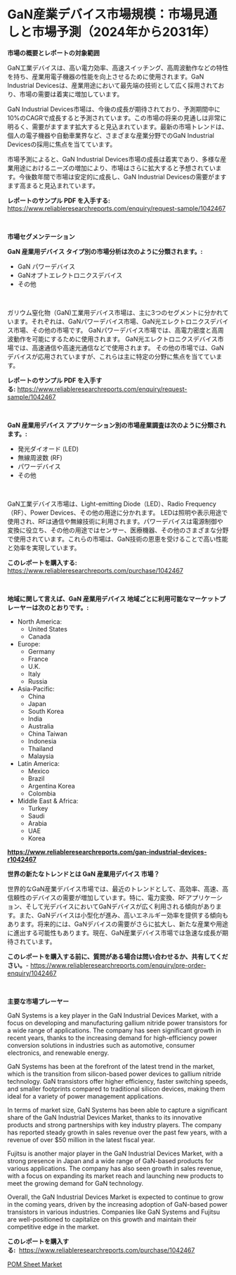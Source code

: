 <p><h1>GaN産業デバイス市場規模：市場見通しと市場予測（2024年から2031年）</h1></p><p><strong>市場の概要とレポートの対象範囲</strong></p>
<p><p>GaN工業デバイスは、高い電力効率、高速スイッチング、高周波動作などの特性を持ち、産業用電子機器の性能を向上させるために使用されます。GaN Industrial Devicesは、産業用途において最先端の技術として広く採用されており、市場の需要は着実に増加しています。</p><p>GaN Industrial Devices市場は、今後の成長が期待されており、予測期間中に10%のCAGRで成長すると予測されています。この市場の将来の見通しは非常に明るく、需要がますます拡大すると見込まれています。最新の市場トレンドは、個人の電子機器や自動車業界など、さまざまな産業分野でのGaN Industrial Devicesの採用に焦点を当てています。</p><p>市場予測によると、GaN Industrial Devices市場の成長は着実であり、多様な産業用途におけるニーズの増加により、市場はさらに拡大すると予想されています。今後数年間で市場は安定的に成長し、GaN Industrial Devicesの需要がますます高まると見込まれています。</p></p>
<p><strong>レポートのサンプル PDF を入手する:</strong> <a href="https://www.reliableresearchreports.com/enquiry/request-sample/1042467">https://www.reliableresearchreports.com/enquiry/request-sample/1042467</a></p>
<p>&nbsp;</p>
<p><strong>市場セグメンテーション</strong></p>
<p><strong>GaN 産業用デバイス タイプ別の市場分析は次のように分類されます。:</strong></p>
<p><ul><li>GaN パワーデバイス</li><li>GaNオプトエレクトロニクスデバイス</li><li>その他</li></ul></p>
<p>&nbsp;</p>
<p><p>ガリウム窒化物（GaN)工業用デバイス市場は、主に3つのセグメントに分かれています。それぞれは、GaNパワーデバイス市場、GaN光エレクトロニクスデバイス市場、その他の市場です。 GaNパワーデバイス市場では、高電力密度と高周波動作を可能にするために使用されます。 GaN光エレクトロニクスデバイス市場では、高速通信や高速光通信などで使用されます。 その他の市場では、GaNデバイスが応用されていますが、これらは主に特定の分野に焦点を当てています。</p></p>
<p><strong>レポートのサンプル PDF を入手する:</strong>&nbsp;<a href="https://www.reliableresearchreports.com/enquiry/request-sample/1042467">https://www.reliableresearchreports.com/enquiry/request-sample/1042467</a></p>
<p>&nbsp;</p>
<p><strong> GaN 産業用デバイス アプリケーション別の市場産業調査は次のように分類されます。:</strong></p>
<p><ul><li>発光ダイオード (LED)</li><li>無線周波数 (RF)</li><li>パワーデバイス</li><li>その他</li></ul></p>
<p>&nbsp;</p>
<p><p>GaN工業デバイス市場は、Light-emitting Diode（LED）、Radio Frequency（RF）、Power Devices、その他の用途に分かれます。 LEDは照明や表示用途で使用され、RFは通信や無線技術に利用されます。パワーデバイスは電源制御や変換に役立ち、その他の用途ではセンサー、医療機器、その他のさまざまな分野で使用されています。これらの市場は、GaN技術の恩恵を受けることで高い性能と効率を実現しています。</p></p>
<p><strong>このレポートを購入する:</strong>&nbsp; <a href="https://www.reliableresearchreports.com/purchase/1042467">https://www.reliableresearchreports.com/purchase/1042467</a></p>
<p>&nbsp;</p>
<p><strong>地域に関して言えば、GaN 産業用デバイス 地域ごとに利用可能なマーケットプレーヤーは次のとおりです。:</strong></p>
<p><ul>
    <li>
        North America:
        <ul>
            <li>United States</li>
            <li>Canada</li>
        </ul>
    </li>
    <li>
        Europe:
        <ul>
            <li>Germany</li>
            <li>France</li>
            <li>U.K.</li>
            <li>Italy</li>
            <li>Russia</li>
        </ul>
    </li>
    <li>
        Asia-Pacific:
        <ul>
            <li>China</li>
            <li>Japan</li>
            <li>South Korea</li>
            <li>India</li>
            <li>Australia</li>
            <li>China Taiwan</li>
            <li>Indonesia</li>
            <li>Thailand</li>
            <li>Malaysia</li>
        </ul>
    </li>
    <li>
        Latin America:
        <ul>
            <li>Mexico</li>
            <li>Brazil</li>
            <li>Argentina Korea</li>
            <li>Colombia</li>
        </ul>
    </li>
    <li>
        Middle East & Africa:
        <ul>
            <li>Turkey</li>
            <li>Saudi</li>
            <li>Arabia</li>
            <li>UAE</li>
            <li>Korea</li>
        </ul>
    </li>
    </ul></p>
<p><strong><a href="https://www.reliableresearchreports.com/gan-industrial-devices-r1042467">https://www.reliableresearchreports.com/gan-industrial-devices-r1042467</a></strong>&nbsp;</p>
<p><strong>世界の新たなトレンドとは GaN 産業用デバイス 市場？</strong></p>
<p><p>世界的なGaN産業デバイス市場では、最近のトレンドとして、高効率、高速、高信頼性のデバイスの需要が増加しています。特に、電力変換、RFアプリケーション、そして光デバイスにおいてGaNデバイスが広く利用される傾向があります。また、GaNデバイスは小型化が進み、高いエネルギー効率を提供する傾向もあります。将来的には、GaNデバイスの需要がさらに拡大し、新たな産業や用途に進出する可能性もあります。現在、GaN産業デバイス市場では急速な成長が期待されています。</p></p>
<p><strong>このレポートを購入する前に、質問がある場合は問い合わせるか、共有してください。</strong>- <a href="https://www.reliableresearchreports.com/enquiry/pre-order-enquiry/1042467">https://www.reliableresearchreports.com/enquiry/pre-order-enquiry/1042467</a></p>
<p>&nbsp;</p>
<p><strong>主要な市場プレーヤー</strong></p>
<p><p>GaN Systems is a key player in the GaN Industrial Devices Market, with a focus on developing and manufacturing gallium nitride power transistors for a wide range of applications. The company has seen significant growth in recent years, thanks to the increasing demand for high-efficiency power conversion solutions in industries such as automotive, consumer electronics, and renewable energy.</p><p>GaN Systems has been at the forefront of the latest trend in the market, which is the transition from silicon-based power devices to gallium nitride technology. GaN transistors offer higher efficiency, faster switching speeds, and smaller footprints compared to traditional silicon devices, making them ideal for a variety of power management applications.</p><p>In terms of market size, GaN Systems has been able to capture a significant share of the GaN Industrial Devices Market, thanks to its innovative products and strong partnerships with key industry players. The company has reported steady growth in sales revenue over the past few years, with a revenue of over $50 million in the latest fiscal year.</p><p>Fujitsu is another major player in the GaN Industrial Devices Market, with a strong presence in Japan and a wide range of GaN-based products for various applications. The company has also seen growth in sales revenue, with a focus on expanding its market reach and launching new products to meet the growing demand for GaN technology.</p><p>Overall, the GaN Industrial Devices Market is expected to continue to grow in the coming years, driven by the increasing adoption of GaN-based power transistors in various industries. Companies like GaN Systems and Fujitsu are well-positioned to capitalize on this growth and maintain their competitive edge in the market.</p></p>
<p><strong>このレポートを購入する:</strong>&nbsp;&nbsp;<a href="https://www.reliableresearchreports.com/purchase/1042467">https://www.reliableresearchreports.com/purchase/1042467</a></p>
<p><p><a href="https://funky-papaya-cf4.notion.site/POM-Sheet-Market-Size-Growth-Outlook-from-2024-to-2031-projecting-at-Market-s-Trends-Analysis-by-A-a45852517ee94c6987497affac42f511">POM Sheet Market</a></p></p>